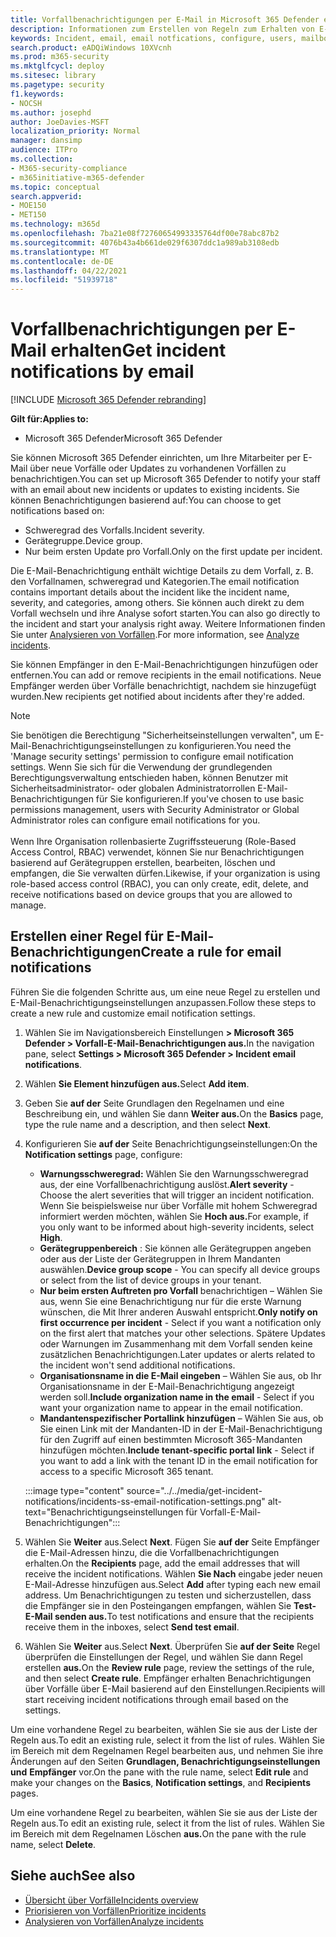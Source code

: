 ```yaml
---
title: Vorfallbenachrichtigungen per E-Mail in Microsoft 365 Defender erhalten
description: Informationen zum Erstellen von Regeln zum Erhalten von E-Mail-Benachrichtigungen für Vorfälle in Microsoft 365 Defender
keywords: Incident, email, email notfications, configure, users, mailbox, email, incidents, analyze, response
search.product: eADQiWindows 10XVcnh
ms.prod: m365-security
ms.mktglfcycl: deploy
ms.sitesec: library
ms.pagetype: security
f1.keywords:
- NOCSH
ms.author: josephd
author: JoeDavies-MSFT
localization_priority: Normal
manager: dansimp
audience: ITPro
ms.collection:
- M365-security-compliance
- m365initiative-m365-defender
ms.topic: conceptual
search.appverid:
- MOE150
- MET150
ms.technology: m365d
ms.openlocfilehash: 7ba21e08f72760654993335764df00e78abc87b2
ms.sourcegitcommit: 4076b43a4b661de029f6307ddc1a989ab3108edb
ms.translationtype: MT
ms.contentlocale: de-DE
ms.lasthandoff: 04/22/2021
ms.locfileid: "51939718"
---
```

# <a name="get-incident-notifications-by-email"></a><span data-ttu-id="e4fef-104">Vorfallbenachrichtigungen per E-Mail erhalten</span><span class="sxs-lookup"><span data-stu-id="e4fef-104">Get incident notifications by email</span></span>

[!INCLUDE [Microsoft 365 Defender rebranding](../includes/microsoft-defender.md)]


<span data-ttu-id="e4fef-105">**Gilt für:**</span><span class="sxs-lookup"><span data-stu-id="e4fef-105">**Applies to:**</span></span>
- <span data-ttu-id="e4fef-106">Microsoft 365 Defender</span><span class="sxs-lookup"><span data-stu-id="e4fef-106">Microsoft 365 Defender</span></span>

<span data-ttu-id="e4fef-107">Sie können Microsoft 365 Defender einrichten, um Ihre Mitarbeiter per E-Mail über neue Vorfälle oder Updates zu vorhandenen Vorfällen zu benachrichtigen.</span><span class="sxs-lookup"><span data-stu-id="e4fef-107">You can set up Microsoft 365 Defender to notify your staff with an email about new incidents or updates to existing incidents.</span></span> <span data-ttu-id="e4fef-108">Sie können Benachrichtigungen basierend auf:</span><span class="sxs-lookup"><span data-stu-id="e4fef-108">You can choose to get notifications based on:</span></span>

- <span data-ttu-id="e4fef-109">Schweregrad des Vorfalls.</span><span class="sxs-lookup"><span data-stu-id="e4fef-109">Incident severity.</span></span>
- <span data-ttu-id="e4fef-110">Gerätegruppe.</span><span class="sxs-lookup"><span data-stu-id="e4fef-110">Device group.</span></span>
- <span data-ttu-id="e4fef-111">Nur beim ersten Update pro Vorfall.</span><span class="sxs-lookup"><span data-stu-id="e4fef-111">Only on the first update per incident.</span></span>

<span data-ttu-id="e4fef-112">Die E-Mail-Benachrichtigung enthält wichtige Details zu dem Vorfall, z. B. den Vorfallnamen, schweregrad und Kategorien.</span><span class="sxs-lookup"><span data-stu-id="e4fef-112">The email notification contains important details about the incident like the incident name, severity, and categories, among others.</span></span> <span data-ttu-id="e4fef-113">Sie können auch direkt zu dem Vorfall wechseln und ihre Analyse sofort starten.</span><span class="sxs-lookup"><span data-stu-id="e4fef-113">You can also go directly to the incident and start your analysis right away.</span></span> <span data-ttu-id="e4fef-114">Weitere Informationen finden Sie unter [Analysieren von Vorfällen](investigate-incidents.md).</span><span class="sxs-lookup"><span data-stu-id="e4fef-114">For more information, see [Analyze incidents](investigate-incidents.md).</span></span>

<span data-ttu-id="e4fef-115">Sie können Empfänger in den E-Mail-Benachrichtigungen hinzufügen oder entfernen.</span><span class="sxs-lookup"><span data-stu-id="e4fef-115">You can add or remove recipients in the email notifications.</span></span> <span data-ttu-id="e4fef-116">Neue Empfänger werden über Vorfälle benachrichtigt, nachdem sie hinzugefügt wurden.</span><span class="sxs-lookup"><span data-stu-id="e4fef-116">New recipients get notified about incidents after they're added.</span></span> 

>[!NOTE]
><span data-ttu-id="e4fef-117">Sie benötigen die Berechtigung "Sicherheitseinstellungen verwalten", um E-Mail-Benachrichtigungseinstellungen zu konfigurieren.</span><span class="sxs-lookup"><span data-stu-id="e4fef-117">You need the 'Manage security settings' permission to configure email notification settings.</span></span> <span data-ttu-id="e4fef-118">Wenn Sie sich für die Verwendung der grundlegenden Berechtigungsverwaltung entschieden haben, können Benutzer mit Sicherheitsadministrator- oder globalen Administratorrollen E-Mail-Benachrichtigungen für Sie konfigurieren.</span><span class="sxs-lookup"><span data-stu-id="e4fef-118">If you've chosen to use basic permissions management, users with Security Administrator or Global Administrator roles can configure email notifications for you.</span></span> <br> <br>
<span data-ttu-id="e4fef-119">Wenn Ihre Organisation rollenbasierte Zugriffssteuerung (Role-Based Access Control, RBAC) verwendet, können Sie nur Benachrichtigungen basierend auf Gerätegruppen erstellen, bearbeiten, löschen und empfangen, die Sie verwalten dürfen.</span><span class="sxs-lookup"><span data-stu-id="e4fef-119">Likewise, if your organization is using role-based access control (RBAC), you can only create, edit, delete, and receive notifications based on device groups that you are allowed to manage.</span></span>

## <a name="create-a-rule-for-email-notifications"></a><span data-ttu-id="e4fef-120">Erstellen einer Regel für E-Mail-Benachrichtigungen</span><span class="sxs-lookup"><span data-stu-id="e4fef-120">Create a rule for email notifications</span></span>

<span data-ttu-id="e4fef-121">Führen Sie die folgenden Schritte aus, um eine neue Regel zu erstellen und E-Mail-Benachrichtigungseinstellungen anzupassen.</span><span class="sxs-lookup"><span data-stu-id="e4fef-121">Follow these steps to create a new rule and customize email notification settings.</span></span>

1. <span data-ttu-id="e4fef-122">Wählen Sie im Navigationsbereich Einstellungen **> Microsoft 365 Defender > Vorfall-E-Mail-Benachrichtigungen aus.**</span><span class="sxs-lookup"><span data-stu-id="e4fef-122">In the navigation pane, select **Settings > Microsoft 365 Defender > Incident email notifications**.</span></span>
2. <span data-ttu-id="e4fef-123">Wählen **Sie Element hinzufügen aus.**</span><span class="sxs-lookup"><span data-stu-id="e4fef-123">Select **Add item**.</span></span>
3. <span data-ttu-id="e4fef-124">Geben Sie **auf der** Seite Grundlagen den Regelnamen und eine Beschreibung ein, und wählen Sie dann **Weiter aus.**</span><span class="sxs-lookup"><span data-stu-id="e4fef-124">On the **Basics** page, type the rule name and a description, and then select **Next**.</span></span>
4. <span data-ttu-id="e4fef-125">Konfigurieren Sie **auf der** Seite Benachrichtigungseinstellungen:</span><span class="sxs-lookup"><span data-stu-id="e4fef-125">On the **Notification settings** page, configure:</span></span>
    - <span data-ttu-id="e4fef-126">**Warnungsschweregrad:** Wählen Sie den Warnungsschweregrad aus, der eine Vorfallbenachrichtigung auslöst.</span><span class="sxs-lookup"><span data-stu-id="e4fef-126">**Alert severity** - Choose the alert severities that will trigger an incident notification.</span></span> <span data-ttu-id="e4fef-127">Wenn Sie beispielsweise nur über Vorfälle mit hohem Schweregrad informiert werden möchten, wählen Sie **Hoch aus.**</span><span class="sxs-lookup"><span data-stu-id="e4fef-127">For example, if you only want to be informed about high-severity incidents, select **High**.</span></span>
    - <span data-ttu-id="e4fef-128">**Gerätegruppenbereich** : Sie können alle Gerätegruppen angeben oder aus der Liste der Gerätegruppen in Ihrem Mandanten auswählen.</span><span class="sxs-lookup"><span data-stu-id="e4fef-128">**Device group scope** - You can specify all device groups or select from the list of device groups in your tenant.</span></span>
    - <span data-ttu-id="e4fef-129">**Nur beim ersten Auftreten pro Vorfall** benachrichtigen – Wählen Sie aus, wenn Sie eine Benachrichtigung nur für die erste Warnung wünschen, die Mit Ihrer anderen Auswahl entspricht.</span><span class="sxs-lookup"><span data-stu-id="e4fef-129">**Only notify on first occurrence per incident** - Select if you want a notification only on the first alert that matches your other selections.</span></span> <span data-ttu-id="e4fef-130">Spätere Updates oder Warnungen im Zusammenhang mit dem Vorfall senden keine zusätzlichen Benachrichtigungen.</span><span class="sxs-lookup"><span data-stu-id="e4fef-130">Later updates or alerts related to the incident won't send additional notifications.</span></span>
    - <span data-ttu-id="e4fef-131">**Organisationsname in die E-Mail eingeben** – Wählen Sie aus, ob Ihr Organisationsname in der E-Mail-Benachrichtigung angezeigt werden soll.</span><span class="sxs-lookup"><span data-stu-id="e4fef-131">**Include organization name in the email** - Select if you want your organization name to appear in the email notification.</span></span>
    - <span data-ttu-id="e4fef-132">**Mandantenspezifischer Portallink hinzufügen** – Wählen Sie aus, ob Sie einen Link mit der Mandanten-ID in der E-Mail-Benachrichtigung für den Zugriff auf einen bestimmten Microsoft 365-Mandanten hinzufügen möchten.</span><span class="sxs-lookup"><span data-stu-id="e4fef-132">**Include tenant-specific portal link** - Select if you want to add a link with the tenant ID in the email notification for access to a specific Microsoft 365 tenant.</span></span>

    :::image type="content" source="../../media/get-incident-notifications/incidents-ss-email-notification-settings.png" alt-text="Benachrichtigungseinstellungen für Vorfall-E-Mail-Benachrichtigungen":::

5. <span data-ttu-id="e4fef-134">Wählen Sie **Weiter** aus.</span><span class="sxs-lookup"><span data-stu-id="e4fef-134">Select **Next**.</span></span> <span data-ttu-id="e4fef-135">Fügen Sie **auf der** Seite Empfänger die E-Mail-Adressen hinzu, die die Vorfallbenachrichtigungen erhalten.</span><span class="sxs-lookup"><span data-stu-id="e4fef-135">On the **Recipients** page, add the email addresses that will receive the incident notifications.</span></span> <span data-ttu-id="e4fef-136">Wählen **Sie Nach** eingabe jeder neuen E-Mail-Adresse hinzufügen aus.</span><span class="sxs-lookup"><span data-stu-id="e4fef-136">Select **Add** after typing each new email address.</span></span> <span data-ttu-id="e4fef-137">Um Benachrichtigungen zu testen und sicherzustellen, dass die Empfänger sie in den Posteingangen empfangen, wählen Sie **Test-E-Mail senden aus.**</span><span class="sxs-lookup"><span data-stu-id="e4fef-137">To test notifications and ensure that the recipients receive them in the inboxes, select **Send test email**.</span></span> 
6. <span data-ttu-id="e4fef-138">Wählen Sie **Weiter** aus.</span><span class="sxs-lookup"><span data-stu-id="e4fef-138">Select **Next**.</span></span> <span data-ttu-id="e4fef-139">Überprüfen Sie **auf der Seite** Regel überprüfen die Einstellungen der Regel, und wählen Sie dann Regel erstellen **aus.**</span><span class="sxs-lookup"><span data-stu-id="e4fef-139">On the **Review rule** page, review the settings of the rule, and then select **Create rule**.</span></span> <span data-ttu-id="e4fef-140">Empfänger erhalten Benachrichtigungen über Vorfälle über E-Mail basierend auf den Einstellungen.</span><span class="sxs-lookup"><span data-stu-id="e4fef-140">Recipients will start receiving incident notifications through email based on the settings.</span></span>

<span data-ttu-id="e4fef-141">Um eine vorhandene Regel zu bearbeiten, wählen Sie sie aus der Liste der Regeln aus.</span><span class="sxs-lookup"><span data-stu-id="e4fef-141">To edit an existing rule, select it from the list of rules.</span></span> <span data-ttu-id="e4fef-142">Wählen Sie im Bereich mit  dem Regelnamen Regel bearbeiten aus, und nehmen Sie ihre Änderungen auf den Seiten **Grundlagen, Benachrichtigungseinstellungen** **und** **Empfänger** vor.</span><span class="sxs-lookup"><span data-stu-id="e4fef-142">On the pane with the rule name, select **Edit rule** and make your changes on the **Basics**, **Notification settings**, and **Recipients** pages.</span></span>

<span data-ttu-id="e4fef-143">Um eine vorhandene Regel zu bearbeiten, wählen Sie sie aus der Liste der Regeln aus.</span><span class="sxs-lookup"><span data-stu-id="e4fef-143">To edit an existing rule, select it from the list of rules.</span></span> <span data-ttu-id="e4fef-144">Wählen Sie im Bereich mit dem Regelnamen Löschen **aus.**</span><span class="sxs-lookup"><span data-stu-id="e4fef-144">On the pane with the rule name, select **Delete**.</span></span>

## <a name="see-also"></a><span data-ttu-id="e4fef-145">Siehe auch</span><span class="sxs-lookup"><span data-stu-id="e4fef-145">See also</span></span>
- [<span data-ttu-id="e4fef-146">Übersicht über Vorfälle</span><span class="sxs-lookup"><span data-stu-id="e4fef-146">Incidents overview</span></span>](incidents-overview.md)
- [<span data-ttu-id="e4fef-147">Priorisieren von Vorfällen</span><span class="sxs-lookup"><span data-stu-id="e4fef-147">Prioritize incidents</span></span>](incident-queue.md)
- [<span data-ttu-id="e4fef-148">Analysieren von Vorfällen</span><span class="sxs-lookup"><span data-stu-id="e4fef-148">Analyze incidents</span></span>](investigate-incidents.md)
